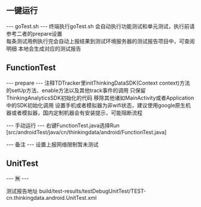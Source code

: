## 一键运行
--- goTest.sh ---
终端执行goTest.sh 会自动执行功能测试和单元测试，执行前请参考二者的prepare设置  
每条测试用例执行完会自动上报结果到测试环境服务器的测试报告项目中，可查阅明细
本地会生成对应的测试报告


## FunctionTest
--- prepare ---
注释TDTracker里initThinkingDataSDK(Context context)方法的setUp方法、enable方法以及其他track事件的调用
只保留ThinkingAnalyticsSDK初始化的代码
移除其他诸如MainActivity或者Application中的SDK初始化调用
设置手机或者模拟器为非wifi状态，建议使用google原生机器或者模拟器，国内定制机器会有安装提示，可能阻断流程

--- 手动运行 ---
右键FunctionTest.java选择Run   [src/androidTest/java/cn/thinkingdata/android/FunctionTest.java]

--- 备注 ---
设置上报网络限制暂未测试

## UnitTest

--- 🈚️ ---

测试报告地址
build/test-results/testDebugUnitTest/TEST-cn.thinkingdata.android.UnitTest.xml

